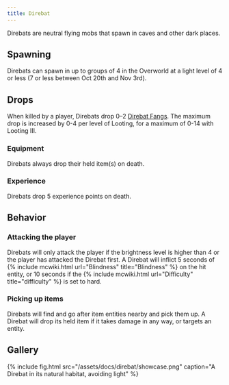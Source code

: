 ```yaml
---
title: Direbat
---
```


Direbats are neutral flying mobs that spawn in caves and other dark places.

## Spawning
Direbats can spawn in up to groups of 4 in the Overworld at a light level of 4 or less (7 or less between Oct 20th and Nov 3rd).

## Drops
When killed by a player, Direbats drop 0–2 [Direbat Fangs](Direbat_Fang). The maximum drop is increased by 0-4 per level of Looting, for a maximum of 0-14 with Looting III.
### Equipment
Direbats always drop their held item(s) on death.
### Experience
Direbats drop 5 experience points on death.

## Behavior
### Attacking the player
Direbats will only attack the player if the brightness level is higher than 4 or the player has attacked the Direbat first. A Direbat will inflict 5 seconds of {% include mcwiki.html url="Blindness" title="Blindness" %} on the hit entity, or 10 seconds if the {% include mcwiki.html url="Difficulty" title="difficulty" %} is set to hard.
### Picking up items
Direbats will find and go after item entities nearby and pick them up. A Direbat will drop its held item if it takes damage in any way, or targets an entity.

## Gallery
{% include fig.html src="/assets/docs/direbat/showcase.png" caption="A Direbat in its natural habitat, avoiding light" %}

